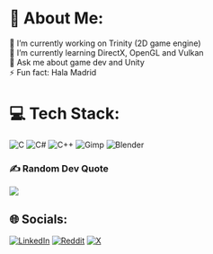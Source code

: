 # 💫 About Me:
🔭 I’m currently working on Trinity (2D game engine)<br>🌱 I’m currently learning DirectX, OpenGL and Vulkan  <br>💬 Ask me about game dev and Unity<br>⚡ Fun fact: Hala Madrid

# 💻 Tech Stack:
![C](https://img.shields.io/badge/c-%2300599C.svg?style=for-the-badge&logo=c&logoColor=white) ![C#](https://img.shields.io/badge/c%23-%23239120.svg?style=for-the-badge&logo=csharp&logoColor=white) ![C++](https://img.shields.io/badge/c++-%2300599C.svg?style=for-the-badge&logo=c%2B%2B&logoColor=white) ![Gimp](https://img.shields.io/badge/Gimp-657D8B?style=for-the-badge&logo=gimp&logoColor=FFFFFF) ![Blender](https://img.shields.io/badge/blender-%23F5792A.svg?style=for-the-badge&logo=blender&logoColor=white)

### ✍️ Random Dev Quote
![](https://quotes-github-readme.vercel.app/api?type=horizontal&theme=dark)

## 🌐 Socials:
[![LinkedIn](https://img.shields.io/badge/LinkedIn-%230077B5.svg?logo=linkedin&logoColor=white)](https://linkedin.com/in/That-Tanishq-Tak) [![Reddit](https://img.shields.io/badge/Reddit-%23FF4500.svg?logo=Reddit&logoColor=white)](https://reddit.com/user/ThatTanishqTak) [![X](https://img.shields.io/badge/X-black.svg?logo=X&logoColor=white)](https://x.com/ThatTanishqTak) 
